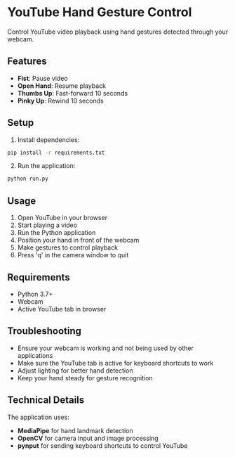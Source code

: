 # YouTube Hand Gesture Control

Control YouTube video playback using hand gestures detected through your webcam.

## Features

- **Fist**: Pause video
- **Open Hand**: Resume playback
- **Thumbs Up**: Fast-forward 10 seconds
- **Pinky Up**: Rewind 10 seconds

## Setup

1. Install dependencies:
```bash
pip install -r requirements.txt
```

2. Run the application:
```bash
python run.py
```

## Usage

1. Open YouTube in your browser
2. Start playing a video
3. Run the Python application
4. Position your hand in front of the webcam
5. Make gestures to control playback
6. Press 'q' in the camera window to quit

## Requirements

- Python 3.7+
- Webcam
- Active YouTube tab in browser

## Troubleshooting

- Ensure your webcam is working and not being used by other applications
- Make sure the YouTube tab is active for keyboard shortcuts to work
- Adjust lighting for better hand detection
- Keep your hand steady for gesture recognition

## Technical Details

The application uses:
- **MediaPipe** for hand landmark detection
- **OpenCV** for camera input and image processing
- **pynput** for sending keyboard shortcuts to control YouTube